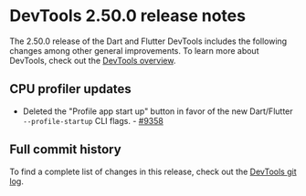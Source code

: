 # DevTools 2.50.0 release notes

The 2.50.0 release of the Dart and Flutter DevTools
includes the following changes among other general improvements.
To learn more about DevTools, check out the
[DevTools overview](/tools/devtools/overview).

## CPU profiler updates

- Deleted the "Profile app start up" button in favor of the new Dart/Flutter
  `--profile-startup` CLI flags. -
  [#9358](https://github.com/flutter/devtools/pull/9358)

## Full commit history

To find a complete list of changes in this release, check out the
[DevTools git log](https://github.com/flutter/devtools/tree/v2.50.0).
